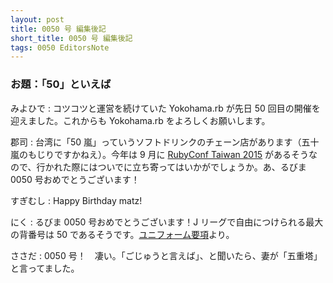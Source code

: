 ```yaml
---
layout: post
title: 0050 号 編集後記
short_title: 0050 号 編集後記
tags: 0050 EditorsNote
---
```



### お題：「50」といえば

みよひで
:  コツコツと運営を続けていた Yokohama.rb が先日 50 回目の開催を迎えました。これからも Yokohama.rb をよろしくお願いします。

郡司
:  台湾に「50 嵐」っていうソフトドリンクのチェーン店があります（五十嵐のもじりですかねえ）。今年は 9 月に [RubyConf Taiwan 2015](http://rubyconf.tw/2015/) があるそうなので、行かれた際にはついでに立ち寄ってはいかがでしょうか。あ、るびま 0050 号おめでとうございます！

すぎむし
:  Happy Birthday matz!

にく
:  るびま 0050 号おめでとうございます！J リーグで自由につけられる最大の背番号は 50 であるそうです。[ユニフォーム要項](http://www.jleague.jp/docs/aboutj/regulation/23.pdf)より。

ささだ
:  0050 号！　凄い。「ごじゅうと言えば」、と聞いたら、妻が「五重塔」と言ってました。


